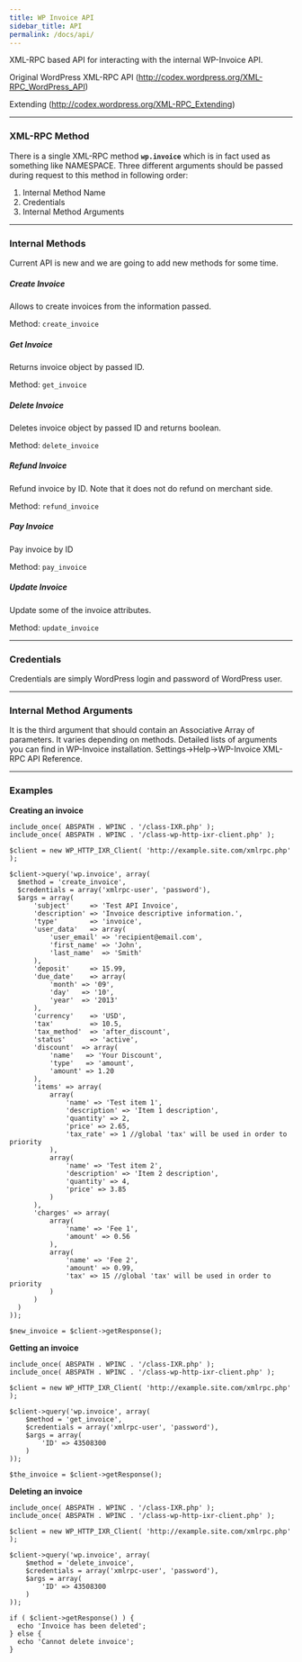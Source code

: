 ```yaml
---
title: WP Invoice API
sidebar_title: API
permalink: /docs/api/
---
```


XML-RPC based API for interacting with the internal WP-Invoice API.

Original WordPress XML-RPC API (http://codex.wordpress.org/XML-RPC_WordPress_API)

Extending (http://codex.wordpress.org/XML-RPC_Extending)

***

### XML-RPC Method

There is a single XML-RPC method **`wp.invoice`** which is in fact used as something like NAMESPACE. Three different arguments should be passed during request to this method in following order:

1. Internal Method Name
2. Credentials
3. Internal Method Arguments

***

### Internal Methods

Current API is new and we are going to add new methods for some time.

##### Create Invoice
Allows to create invoices from the information passed.

Method: `create_invoice`

##### Get Invoice
Returns invoice object by passed ID.

Method: `get_invoice`

##### Delete Invoice
Deletes invoice object by passed ID and returns boolean.

Method: `delete_invoice`

##### Refund Invoice
Refund invoice by ID. Note that it does not do refund on merchant side.

Method: `refund_invoice`

##### Pay Invoice
Pay invoice by ID

Method: `pay_invoice`

##### Update Invoice
Update some of the invoice attributes.

Method: `update_invoice`

***

### Credentials

Credentials are simply WordPress login and password of WordPress user.

***

### Internal Method Arguments

It is the third argument that should contain an Associative Array of parameters. It varies depending on methods. Detailed lists of arguments you can find in WP-Invoice installation. Settings->Help->WP-Invoice XML-RPC API Reference. 

***

### Examples

**Creating an invoice**

    include_once( ABSPATH . WPINC . '/class-IXR.php' );
    include_once( ABSPATH . WPINC . '/class-wp-http-ixr-client.php' );

    $client = new WP_HTTP_IXR_Client( 'http://example.site.com/xmlrpc.php' );

    $client->query('wp.invoice', array(
      $method = 'create_invoice',
      $credentials = array('xmlrpc-user', 'password'),
      $args = array(
          'subject'     => 'Test API Invoice',
          'description' => 'Invoice descriptive information.',
          'type'        => 'invoice',
          'user_data'   => array(
              'user_email' => 'recipient@email.com',
              'first_name' => 'John',
              'last_name'  => 'Smith'
          ),
          'deposit'     => 15.99,
          'due_date'    => array(
              'month' => '09',
              'day'   => '10',
              'year'  => '2013'
          ),
          'currency'    => 'USD',
          'tax'         => 10.5,
          'tax_method'  => 'after_discount',
          'status'      => 'active',
          'discount'  => array(
              'name'   => 'Your Discount',
              'type'   => 'amount',
              'amount' => 1.20
          ),
          'items' => array(
              array(
                  'name' => 'Test item 1',
                  'description' => 'Item 1 description',
                  'quantity' => 2,
                  'price' => 2.65,
                  'tax_rate' => 1 //global 'tax' will be used in order to priority
              ),
              array(
                  'name' => 'Test item 2',
                  'description' => 'Item 2 description',
                  'quantity' => 4,
                  'price' => 3.85
              )
          ),
          'charges' => array(
              array(
                  'name' => 'Fee 1',
                  'amount' => 0.56
              ),
              array(
                  'name' => 'Fee 2',
                  'amount' => 0.99,
                  'tax' => 15 //global 'tax' will be used in order to priority
              )
          )
      )
    ));

    $new_invoice = $client->getResponse();

**Getting an invoice**

    include_once( ABSPATH . WPINC . '/class-IXR.php' );
    include_once( ABSPATH . WPINC . '/class-wp-http-ixr-client.php' );

    $client = new WP_HTTP_IXR_Client( 'http://example.site.com/xmlrpc.php' );

    $client->query('wp.invoice', array(
        $method = 'get_invoice',
        $credentials = array('xmlrpc-user', 'password'),
        $args = array(
            'ID' => 43508300
        )
    ));

    $the_invoice = $client->getResponse();

**Deleting an invoice**

    include_once( ABSPATH . WPINC . '/class-IXR.php' );
    include_once( ABSPATH . WPINC . '/class-wp-http-ixr-client.php' );

    $client = new WP_HTTP_IXR_Client( 'http://example.site.com/xmlrpc.php' );

    $client->query('wp.invoice', array(
        $method = 'delete_invoice',
        $credentials = array('xmlrpc-user', 'password'),
        $args = array(
            'ID' => 43508300
        )
    ));

    if ( $client->getResponse() ) {
      echo 'Invoice has been deleted';
    } else {
      echo 'Cannot delete invoice';
    }